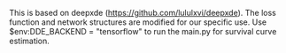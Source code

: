 This is based on deepxde (https://github.com/lululxvi/deepxde). The loss function and network structures are modified for our specific use.
Use $env:DDE_BACKEND = "tensorflow" to run the main.py for survival curve estimation.
